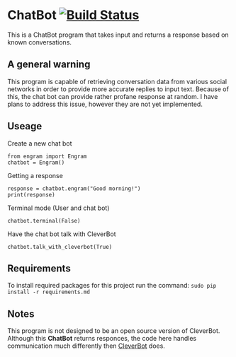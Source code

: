 # ChatBot [![Build Status](https://travis-ci.org/gunthercox/ChatBot.svg?branch=master)](https://travis-ci.org/gunthercox/ChatBot)

This is a ChatBot program that takes input and returns a response based on known conversations.

## A general warning

This program is capable of retrieving conversation data from various social networks
in order to provide more accurate replies to input text. Because of this,
the chat bot can provide rather profane response at random. I have plans to address
this issue, however they are not yet implemented.

## Useage

Create a new chat bot
```
from engram import Engram
chatbot = Engram()
```

Getting a response
```
response = chatbot.engram("Good morning!")
print(response)
```

Terminal mode (User and chat bot)
```
chatbot.terminal(False)
```

Have the chat bot talk with CleverBot
```
chatbot.talk_with_cleverbot(True)
```

## Requirements

To install required packages for this project run the command:
```sudo pip install -r requirements.md```

## Notes

This program is not designed to be an open source version of CleverBot.
Although this **ChatBot** returns responces, the code here handles communication
much differently then [CleverBot](http://www.cleverbot.com) does.
